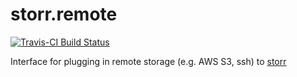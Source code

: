 # storr.remote

[![Travis-CI Build Status](https://travis-ci.org/richfitz/storr.remote.svg?branch=master)](https://travis-ci.org/richfitz/storr.remote)

Interface for plugging in remote storage (e.g. AWS S3, ssh) to [storr](https://github.com/richfitz/storr)
